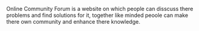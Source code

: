 Online Community Forum is a website on which people can disscuss there problems and find solutions for it, together like minded peoole can make there own community and enhance there knowledge.
